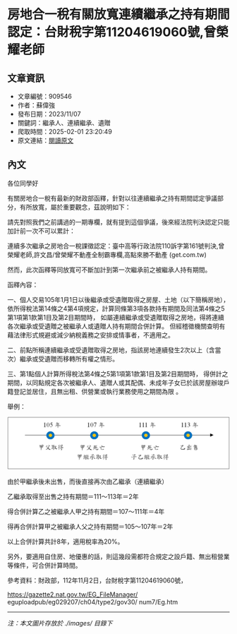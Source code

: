 # 房地合一稅有關放寬連續繼承之持有期間認定：台財稅字第11204619060號,曾榮耀老師

## 文章資訊
- 文章編號：909546
- 作者：蘇偉強
- 發布日期：2023/11/07
- 關鍵詞：繼承人、連續繼承、遺贈
- 爬取時間：2025-02-01 23:20:49
- 原文連結：[閱讀原文](https://real-estate.get.com.tw/Columns/detail.aspx?no=909546)

## 內文


各位同學好


有關房地合一稅有最新的財政部函釋，針對以往連續繼承之持有期間認定爭議部分，有所放寬，屬於重要觀念，茲說明如下：


請先對照我們之前講過的一期專欄，就有提到這個爭議，後來經法院判決認定只能加計前一次不可以累計：


連續多次繼承之房地合一稅課徵認定：臺中高等行政法院110訴字第161號判決,曾榮耀老師,許文昌/曾榮耀不動產全制霸專欄,高點來勝不動產 (get.com.tw)


然而，此次函釋等同放寬可不斷加計到第一次繼承前之被繼承人持有期間。


函釋內容：


一、個人交易105年1月1日以後繼承或受遺贈取得之房屋、土地（以下簡稱房地），依所得稅法第14條之4第4項規定，計算同條第3項各款持有期間及同法第4條之5第1項第1款第1目及第2目期間時，
如屬連續繼承或受遺贈取得之房地，得將連續各次繼承或受遺贈之被繼承人或遺贈人持有期間合併計算。
但經稽徵機關查明有藉法律形式規避或減少納稅義務之安排或情事者，不適用之。


二、前點所稱連續繼承或受遺贈取得之房地，指該房地連續發生2次以上（含當次）繼承或受遺贈而移轉所有權之情形。


三、第1點個人計算所得稅法第4條之5第1項第1款第1目及第2目期間時，
得併計之期間，以同點規定各次被繼承人、遺贈人或其配偶、未成年子女已於該房屋辦竣戶籍登記並居住，且無出租、供營業或執行業務使用之期間為限
。


舉例：

![圖片](./images/909546_fc128a217a84f2a50171d95844aaaaec.jpg)



由於甲繼承後未出售，而後直接再次由乙繼承（連續繼承）


乙繼承取得至出售之持有期間＝111～113年＝2年


得合併計算乙之被繼承人甲之持有期間＝107～111年＝4年


得再合併計算甲之被繼承人父之持有期間＝105～107年＝2年


以上合併計算共計8年，適用稅率為20%。


另外，要適用自住房、地優惠的話，則這幾段需都符合規定之設戶籍、無出租營業等條件，可合併計算時間。


參考資料：財政部，112年11月2日，台財稅字第11204619060號，


https://gazette2.nat.gov.tw/EG_FileManager/
eguploadpub/eg029207/ch04/type2/gov30/
num7/Eg.htm

---
*注：本文圖片存放於 ./images/ 目錄下*
